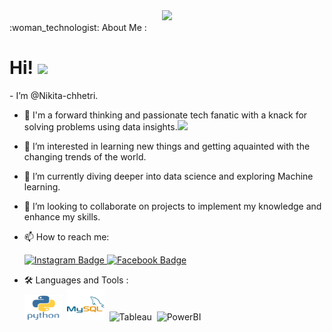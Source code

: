 <div id="header" align="center">
  <img src="https://i.giphy.com/media/v1.Y2lkPTc5MGI3NjExZXh6eXFhaXB5NzFrMXZjMW5naDA5N2Y4ZXZtNHppZ2g1OXZvYmN3NiZlcD12MV9pbnRlcm5hbF9naWZfYnlfaWQmY3Q9Zw/uB86ZyWQsnFSGYe2sA/giphy.gif" width="200"/>
</div>
 :woman_technologist: About Me :
<h1>
  Hi!
  <img src="https://media.giphy.com/media/hvRJCLFzcasrR4ia7z/giphy.gif" width="30px"/>
</h1>
-  I’m @Nikita-chhetri.

- :telescope: I'm a forward thinking and passionate tech fanatic with a knack for solving problems using data insights.<img src="https://media.giphy.com/media/WUlplcMpOCEmTGBtBW/giphy.gif" width="30"> 

- 👀 I’m interested in learning new things and getting aquainted with the changing trends of the world.
- 🌱 I’m currently diving deeper into data science and exploring Machine learning.
- 💞️ I’m looking to collaborate on projects to implement my knowledge and enhance my skills.
- 📫 How to reach me:<div id="badges">
  <a href="https://www.instagram.com/nikitachhetri18?igsh=MTJqdDNmZ3EwZHQ4OA==">
    <img src="https://img.shields.io/badge/Instagram-red?style=for-the-flat&logo=instagram&logoColor=white" alt="Instagram Badge"/>
  </a>
  <a href="https://www.facebook.com/nikita.chhetri.1800?mibextid=ZbWKwL">
    <img src="https://img.shields.io/badge/Facebook-blue?style=for-the-flat&logo=facebook&logoColor=white" alt="Facebook Badge"/>
  </a>
</div>



- :hammer_and_wrench: Languages and Tools :<div>
  <img src="https://github.com/devicons/devicon/blob/master/icons/python/python-original-wordmark.svg" title="Python" alt="Python" width="60" height="40"/>&nbsp;
  <img src="https://github.com/devicons/devicon/blob/master/icons/mysql/mysql-original-wordmark.svg" title="MySQL"  alt="MySQL" width="60" height="50"/>&nbsp;
  <img src="https://cdnl.tblsft.com/sites/default/files/pages/tableau_cmyk_2015.png"  title="Tableau"  alt="Tableau" width="100" height="40"/>&nbsp;
  <img src="https://github.com/microsoft/PowerBI-Icons/blob/main/SVG/Power-BI.svg"  title="PowerBI"  alt="PowerBI" width="90" height="40"/>&nbsp;
</div>
<!---
Nikita-chhetri/Nikita-chhetri is a ✨ special ✨ repository because its `README.md` (this file) appears on your GitHub profile.
You can click the Preview link to take a look at your changes.
--->
